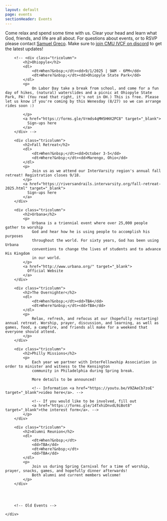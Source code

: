 ```yaml
---
layout: default
page: events
sectionHeader: Events
---
```


<p>
Come relax and spend some time with us. Clear your head and learn what God, friends, and life are all about. For questions about events, or to RSVP please contact <a href="mailto:samuelgr@andrew.cmu.edu">Samuel Greco</a>. Make sure to <a href="https://discord.gg/Af8Y8Zn" target="_blank">join CMU IVCF on discord</a> to get the latest updates!


<div class="content-events">
	<div class="cogs">

		<!-- <div class="tricolumn">
			<h2>Ohiopyle</h2>
			<dl>
				<dt>When?&nbsp;</dt><dd>9/1/2025 | 9AM - 6PM</dd>
				<dt>Where?&nbsp;</dt><dd>Ohiopyle State Park</dd>
			</dl>
			<p>
				On Labor Day take a break from school, and come for a fun day of hikes, (natural) waterslides and a picnic at Ohiopyle State Park, PA! (You read that right, it's not in OH.) This is free. Please let us know if you're coming by this Wenesday (8/27) so we can arrange rides soon :) 

			</p>
			<a href="https://forms.gle/Vrmds4qMH5HHX2PC8" target="_blank">
			  Sign-ups here
			</a>
		</div> -->

		<div class="tricolumn">
			<h2>Fall Retreat</h2>
			<dl>
				<dt>When?&nbsp;</dt><dd>October 3-5</dd>
				<dt>Where?&nbsp;</dt><dd>Marengo, Ohio</dd>
			</dl>
			<p>
				Join us as we attend our InterVarsity region's annual fall retreat! Registration closes 9/18. 
			</p>
			<a href="https://riversandrails.intervarsity.org/fall-retreat-2025.html" target="_blank">
			  Sign-ups here
			</a>
		</div>
		
		<div class="tricolumn">
			<h2>Urbana</h2>
			<p>
				Urbana is a triennial event where over 25,000 people gather to worship
				God and hear how he is using people to accomplish his purposes
				throughout the world. For sixty years, God has been using Urbana
				conventions to change the lives of students and to advance His Kingdom
				in our world.
			</p>
			<a href="http://www.urbana.org/" target="_blank">
			  Official Website
			</a>
		</div>

		<div class="tricolumn">
			<h2>The Overnighter</h2>
			<dl>
				<dt>When?&nbsp;</dt><dd>TBA</dd>
				<dt>Where?&nbsp;</dt><dd>TBA</dd>
			</dl>
			<p>
				Relax, refresh, and refocus at our (hopefully restarting) annual retreat. Worship, prayer, discussion, and learning, as well as games, food, a campfire, and friends all make for a weekend that everyone should attend.
			</p>
		</div>
		
		<div class="tricolumn">
			<h2>Philly Missions</h2>
			<p>
				Each year we partner with InterFellowship Association in order to minister and witness to the Kensington
				community in Philadelphia during Spring break. 

				More details to be announced!
				
				<!-- Information <a href="https://youtu.be/V9ZAeCb7zoE" target="_blank">video here</a>. -->

				<!-- If you would like to be involved, fill out
				<a href="https://forms.gle/14TxhiDnvdL9iBot8" target="_blank">the interest form</a>. -->
			</p>
		</div>

		<div class="tricolumn">
			<h2>Alumni Reunion</h2>
			<dl>
				<dt>When?&nbsp;</dt>
				<dd>TBA</dd>
				<dt>Where?&nbsp;</dt>
				<dd>TBA</dd>
			</dl>
			<p>
				Join us during Spring Carnival for a time of worship, prayer, snacks, games, and hopefully dinner afterwards!
				Both alumni and current members welcome!
			</p>
		</div>

	
		
		
		<!-- Old Events -->
<!-- 
		<div class="tricolumn">
			<h2>Orientation Week Meet &amp; Greet</h2>
			<dl>
				<dt>When?&nbsp;</dt>
				<dd>Saturday, August 28 at 5:00PM EDT</dd>
			</dl>
			<dl>
				<dt>Where?&nbsp;</dt>
				<dd>Danforth Lounge (UC 2nd Floor)</dd>
			</dl>
			<p>
				IVCF warmly welcomes all freshmen to CMU, and hope that you will be able to grow in faith and experience godly
				community here. Join us for a time of worship, fellowship and food, and learn a bit more about IVCF and who we
				are!
			</p>
		</div>

		<div class="tricolumn">
			<h2>Game Night</h2>
			<dl>
				<dt>When?&nbsp;</dt>
				<dd>Saturday, Sept 25, 5PM</dd>

				<dt>Where?&nbsp;</dt>
				<dd><a href="https://goo.gl/maps/EoaJv3YwuY8jJZ7A6" target="_blank">5547 Beeler St</a></dd>
			</dl>
			<p>
				Don't like the sudden changes in Pittsburgh weather? Join us indoors for a game night at <b>5547 Beeler St</b> on Saturday, Sep 25, 5PM! There'll be food and snacks provided :)
			</p>
		</div>

		<div class="tricolumn">
			<h2>Philly Missions</h2>
			<p>
				Each year we partner with InterFellowship Association in order to minister and witness to the Kensington
				community in Philadelphia during Spring break (Mar 5 - Mar 11). We are in person this year, but notably, outreach will be in the afternoon and VBS in the evening. Stay updated for more information!
				
				Information <a href="https://youtu.be/V9ZAeCb7zoE" target="_blank">video here</a>.

				<!-- If you would like to be involved, fill out
				<a href="https://forms.gle/14TxhiDnvdL9iBot8" target="_blank">the interest form</a>. 
			</p>
		</div>
 
		<div class="tricolumn">
			<h2>Labor Day Trip</h2>
			<dl>
				<dt>When?&nbsp;</dt>
				<dd>Monday, Sep 5</dd>
				<dt>Where?&nbsp;</dt>
				<dd>
				Ohiopyle State Park <br />
				Meet at <a href="https://goo.gl/maps/1Yndx4qzNmYjtLWD6" target="_blank">Morewood Carpark</a>
				</dd>
			</dl>
			<p>
				Enjoy Labor day with friends exploring God’s creation. Take a trip with us to Ohiopyle, PA, and enjoy
				waterfalls, short hikes, creeking, and a picnic lunch on us.
			</p>
		</div>

		<div class="tricolumn">
		    <h2>Alpha Large Group</h2>
		    <p>
		        This semester, we are doing something very different for <a href="largegroup.md">Large Group</a>: a
		        video-discussion series called
		        <a href="https://www.youtube.com/watch?v=_fyjL4NsAfM" target="_blank">Alpha</a>. It is a time of
		        fellowship over food, and open discussions about life and faith, led by engaging videos created by the
		        organisation.

				We hope that you prayerfully invite friends! More details about that in the <a href="largegroup.md">Large Group</a> section.
		    </p>
		</div>

		<div class="tricolumn">
			<h2>Alumni Reunion</h2>
			<dl>
				<dt>When?&nbsp;</dt>
				<dd>Saturday, 9 Apr 2022, from 4:30pm to 6:00pm</dd>
				<dt>Where?&nbsp;</dt>
				<dd>CMU, Doherty Hall 1211</dd>
			</dl>
			<p>
				Join us during Spring Carnival for a time of worship, prayer, snacks, games, and hopefully dinner afterwards!
				Both alumni and current members welcome!
			</p>
		</div>

		<div class="tricolumn">
			<h2>
				IV Regional Prayer Meeting
			</h2>
			<dl>
				<dt>When?&nbsp;</dt>
				<dd>
					Friday, 8 Apr 2022, 5:00pm to 9:00pm
				</dd>
				<dt>Where?&nbsp;</dt>
				<dd>
					CMU, Margeret Morrison 103
				</dd>
			</dl>
			<p>
				IV is hosting a regional prayer meeting!
			    Come for a time of prayer, free food, and to meet people from IV and free food.
			https://riversrails.events.intervarsity.org/olgprayer
			</p>
		</div>

		
		<div class="tricolumn">
			<h2>Ignite Conference</h2>
			<dl>
				<dt>When?&nbsp;</dt><dd>February 21-23</dd>
			</dl>
			<p>
				Enjoy Labor day with friends exploring God’s creation. Take a trip with us to Ohiopyle, PA, and enjoy waterfalls, short hikes, creeking, and a picnic lunch on us.
			</p>
		</div>
		<div class="tricolumn">
			<h2>
				Unleashed Conference
			</h2>
			<dl>
				<dt>When?&nbsp;</dt>
				<dd>
				February 21-23
				</dd>
			</dl>
			<p>
				A conference inviting Asian American leaders and aspiring leaders in Ohio, Michigan, West Virginia and western PA to a weekend where you will grow as leaders through community, scripture studies, and trainings.
			</p>
		</div>
		<div class="tricolumn">
			<h2>
				Regional IV Day
			</h2>
			<dl>
				<dt>When?&nbsp;</dt>
				<dd>
					Saturday, February 1st. Approximately 3:00 PM - 8:00 PM
				</dd>
				<dt>Where?&nbsp;</dt>
				<dd>
					Akron, OH (transportation provided)
				</dd>
			</dl>
			<p>
				This one-day activity is the perfect opportunity to meet other students involved in InterVarsity in the western Pennsylvania and Eastern Ohio region. Join us for fellowship and food!
			</p>
		</div>
		<div class="tricolumn">
			<h2>
				Pittsburgh IV Day
			</h2>
			<dl>
				<dt>When?&nbsp;</dt>
				<dd>
					March 21st.
				</dd>
			</dl>
			<p>
				Similar to the regional day, more details coming soon!
			</p>
		</div>

		<div class="tricolumn">
			<h2>The Overnighter</h2>
			<dl>
				<dt>When?&nbsp;</dt><dd>Saturday & Sunday, September 28-29</dd>
				<dt>Where?&nbsp;</dt><dd>Somerset, PA (depart from Frew Street)</dd>
			</dl>
			<p>
				Relax, refresh, and refocus at our annual fall retreat. Worship, prayer, discussion, and learning, as well as games, food, a campfire, and friends all make for a weekend that everyone should attend.
			</p>
		</div>
		<div class="tricolumn">
			<h2>Chapter Focus Week</h2>
			<p>
				Our regional CFW is held every spring right after finals week. It is a time where students in the chapter retreat from campus for a week of reflection, worship, learning, and planning for ministry efforts in the next school year.
			</p>
			<a href="http://www.chapterfocusweek.com/" target="_blank">
			Official Website
			</a>
		</div>

		<div class="tricolumn">
			<h2>Urbana</h2>
			<p>
				Urbana is a triennial event where over 25,000 people gather to worship
				God and hear how he is using people to accomplish his purposes
				throughout the world. For sixty years, God has been using Urbana
				conventions to change the lives of students and to advance His Kingdom
				in our world.
			</p>
			<a href="http://www.urbana.org/" target="_blank">
			  Official Website
			</a>
		</div> -->
		
	</div>
</div>

